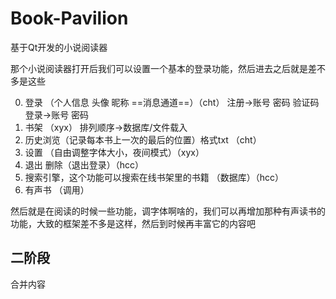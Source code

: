 # Book-Pavilion
基于Qt开发的小说阅读器

那个小说阅读器打开后我们可以设置一个基本的登录功能，然后进去之后就是差不多是这些

0. 登录 （个人信息 头像 昵称  ==消息通道==）（cht）
   注册->账号 密码 验证码
   登录->账号 密码 
1. 书架 （xyx）
   排列顺序->数据库/文件载入
2. 历史浏览（记录每本书上一次的最后的位置）格式txt （cht）
3. 设置 （自由调整字体大小，夜间模式）（xyx）
4. 退出 删除（退出登录）（hcc）
5. 搜索引擎，这个功能可以搜索在线书架里的书籍 （数据库）（hcc）
6. 有声书 （调用）

然后就是在阅读的时候一些功能，调字体啊啥的，我们可以再增加那种有声读书的功能，大致的框架差不多是这样，然后到时候再丰富它的内容吧



## 二阶段

合并内容